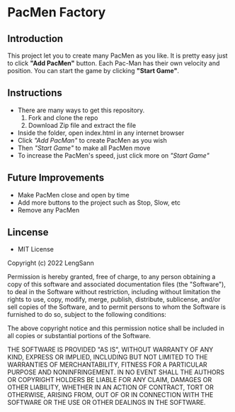 # PacMen Factory

## Introduction
This project let you to create many PacMen as you like. It is pretty easy just to click **"Add PacMen"** button. Each Pac-Man has their own velocity and position. You can start the game by clicking **"Start Game"**.

## Instructions
* There are many ways to get this repository. 
    1. Fork and clone the repo
    2. Download Zip file and extract the file
* Inside the folder, open index.html in any internet browser
* Click *"Add PacMan"* to create PacMen as you wish
* Then *"Start Game"* to make all PacMen move 
* To increase the PacMen's speed, just click more on *"Start Game"*

## Future Improvements
* Make PacMen close and open by time
* Add more buttons to the project such as Stop, Slow, etc
* Remove any PacMen 
## Lincense
* MIT License

Copyright (c) 2022 LengSann

Permission is hereby granted, free of charge, to any person obtaining a copy
of this software and associated documentation files (the "Software"), to deal
in the Software without restriction, including without limitation the rights
to use, copy, modify, merge, publish, distribute, sublicense, and/or sell
copies of the Software, and to permit persons to whom the Software is
furnished to do so, subject to the following conditions:

The above copyright notice and this permission notice shall be included in all
copies or substantial portions of the Software.

THE SOFTWARE IS PROVIDED "AS IS", WITHOUT WARRANTY OF ANY KIND, EXPRESS OR
IMPLIED, INCLUDING BUT NOT LIMITED TO THE WARRANTIES OF MERCHANTABILITY,
FITNESS FOR A PARTICULAR PURPOSE AND NONINFRINGEMENT. IN NO EVENT SHALL THE
AUTHORS OR COPYRIGHT HOLDERS BE LIABLE FOR ANY CLAIM, DAMAGES OR OTHER
LIABILITY, WHETHER IN AN ACTION OF CONTRACT, TORT OR OTHERWISE, ARISING FROM,
OUT OF OR IN CONNECTION WITH THE SOFTWARE OR THE USE OR OTHER DEALINGS IN THE
SOFTWARE.

